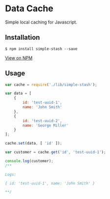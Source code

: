 # Data Cache

Simple local caching for Javascript.

## Installation
```{r, engine='shell'}
$ npm install simple-stash --save
```

[View on NPM](https://www.npmjs.com/package/simple-stash)

## Usage
```javascript
var cache = require('./lib/simple-stash');

var data = [
    {
        id: 'test-uuid-1',
        name: 'John Smith'
    },
    {
        id: 'test-uuid-2',
        name: 'George Miller'
    }
];

cache.set(data, [ 'id' ]);

var customer = cache.get('id', 'test-uuid-1');

console.log(customer);
/**

Logs:

{ id: 'test-uuid-1', name: 'John Smith' }

**/
```